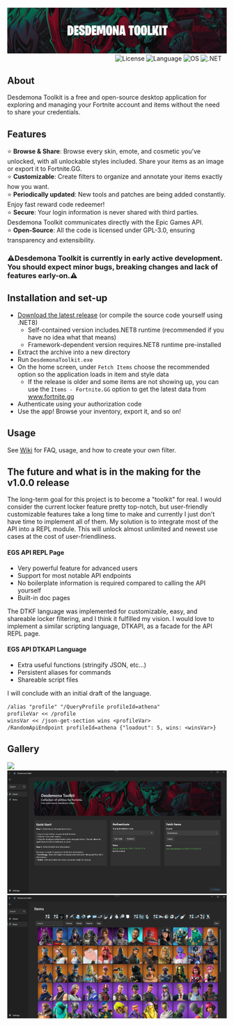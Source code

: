 ![Desdemona Toolkit Logo](https://github.com/YanehCheck/DesdemonaToolkit/blob/master/images/logo.png)
&nbsp;&nbsp;&nbsp;&nbsp;&nbsp;&nbsp;&nbsp;&nbsp;&nbsp;&nbsp;&nbsp;&nbsp;&nbsp;&nbsp;&nbsp;&nbsp;&nbsp;&nbsp;&nbsp;&nbsp;&nbsp;&nbsp;&nbsp;&nbsp;&nbsp;&nbsp;&nbsp;&nbsp;&nbsp;&nbsp;&nbsp;&nbsp;&nbsp;&nbsp;&nbsp;&nbsp;&nbsp;&nbsp;&nbsp;&nbsp;&nbsp;&nbsp;&nbsp;&nbsp;&nbsp;&nbsp;&nbsp;&nbsp;&nbsp;&nbsp;&nbsp;&nbsp;&nbsp;&nbsp;&nbsp;&nbsp;&nbsp;&nbsp;&nbsp;&nbsp;&nbsp;&nbsp;
![License](https://img.shields.io/badge/license-GPL--3.0-EA2824)
![Language](https://img.shields.io/badge/language-C%23-CA2824)
![OS](https://img.shields.io/badge/OS-windows-AA2824)
![.NET](https://img.shields.io/badge/.NET-8.0-8A2824)
## About

Desdemona Toolkit is a free and open-source desktop application for exploring and managing your Fortnite account and items without the need to share your credentials. 

## Features

⭐ **Browse & Share**: Browse every skin, emote, and cosmetic you've unlocked, with all unlockable styles included. Share your items as an image or export it to Fortnite.GG.  
⭐ **Customizable**: Create filters to organize and annotate your items exactly how you want.  
⭐ **Periodically updated**: New tools and patches are being added constantly. Enjoy fast reward code redeemer!  
⭐ **Secure**: Your login information is never shared with third parties. Desdemona Toolkit communicates directly with the Epic Games API.  
⭐ **Open-Source**: All the code is licensed under GPL-3.0, ensuring transparency and extensibility.  

### ⚠️Desdemona Toolkit is currently in early active development. You should expect minor bugs, breaking changes and lack of features early-on.⚠️

## Installation and set-up

- [Download the latest release](https://github.com/YanehCheck/DesdemonaToolkit/releases/latest) (or compile the source code yourself using .NET8)
    - Self-contained version includes.NET8 runtime (recommended if you have no idea what that means)
    - Framework-dependent version requires.NET8 runtime pre-installed
- Extract the archive into a new directory
- Run `DesdemonaToolkit.exe`
- On the home screen, under `Fetch Items` choose the recommended option so the application loads in item and style data
    - If the release is older and some items are not showing up, you can use the `Items - Fortnite.GG` option to get the latest data from www.fortnite.gg
- Authenticate using your authorization code
- Use the app! Browse your inventory, export it, and so on!

## Usage

See [Wiki](https://github.com/YanehCheck/DesdemonaToolkit/wiki) for FAQ, usage, and how to create your own filter.

## The future and what is in the making for the v1.0.0 release

The long-term goal for this project is to become a "toolkit" for real. I would consider the current locker feature pretty top-notch, but user-friendly customizable features take a long time to make and currently I just don't have time to implement all of them. My solution is to integrate most of the API into a REPL module. This will unlock almost unlimited and newest use cases at the cost of user-friendliness.

#### EGS API REPL Page
- Very powerful feature for advanced users
- Support for most notable API endpoints
- No boilerplate information is required compared to calling the API yourself
- Built-in doc pages

The DTKF language was implemented for customizable, easy, and shareable locker filtering, and I think it fulfilled my vision. I would love to implement a similar scripting language, DTKAPI, as a facade for the API REPL page.

#### EGS API DTKAPI Language
- Extra useful functions (stringify JSON, etc...)
- Persistent aliases for commands
- Shareable script files

I will conclude with an initial draft of the language.
```
/alias "profile" "/QueryProfile profileId=athena"
profileVar << /profile
winsVar << /json-get-section wins <profileVar>
/RandomApiEndpoint profileId=athena {"loadout": 5, wins: <winsVar>}
```

###
  
## Gallery
<img width="750" src="https://github.com/YanehCheck/DesdemonaToolkit/blob/master/images/img-export.png"> </img>
![Home Page](https://github.com/YanehCheck/DesdemonaToolkit/blob/master/images/screenshot1.png)
![Inventory Page](https://github.com/YanehCheck/DesdemonaToolkit/blob/master/images/screenshot2.png)
